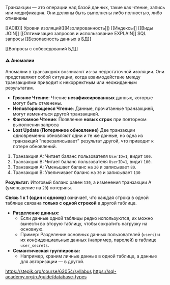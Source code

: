 
Транзакции — это операции над базой данных, такие как чтение, запись или модификация. Они должны быть выполнены либо полностью, либо отменены

[[ACID]]
Уровни изоляций([[Изолированность]])
[[Индексы]]
[[Виды JOIN]]
[[Оптимизация запросов и использование EXPLAIN]]
SQL запросы
[[Безопасность данных в БД]]

[[Вопросы с собеседований БД]]
#### ⚠️ Аномалии

Аномалии в транзакциях возникают из-за недостаточной изоляции. Они представляют собой ситуации, когда взаимодействие между транзакциями приводит к некорректным или неожиданным результатам.

- **Грязное Чтение**: Чтение **незафиксированных** данных, которые могут быть отменены.
- **Неповторяющееся Чтение**: Данные, прочитанные транзакцией, могут измениться другой транзакцией.
- **Фантомное Чтение**: Появление **новых строк** при повторном выполнении запроса
- **Lost Update (Потерянное обновление)**
Две транзакции одновременно обновляют одни и те же данные, но одна из транзакций "перезаписывает" результат другой, что приводит к потере обновлений.

1. Транзакция A: Читает баланс пользователя `UserID=1`, видит `100`.
2. Транзакция B: Читает баланс пользователя `UserID=1`, видит `100`.
3. Транзакция A: Уменьшает баланс на `20` и записывает `80`.
4. Транзакция B: Увеличивает баланс на `30` и записывает `130`

**Результат:** Итоговый баланс равен `130`, а изменения транзакции A (уменьшение на `20`) потеряны.



**Связь 1 к 1 (один к одному)** означает, что каждая строка в одной таблице связана **только с одной строкой** в другой таблице.

- **Разделение данных:**
    - Если данные одной таблицы редко используются, их можно вынести во вторую таблицу, чтобы сократить нагрузку на основную.
    - Пример: Разделение основных данных пользователей (`users`) и их конфиденциальных данных (например, паролей) в таблице `user_secrets`.
- **Семантическая группировка:**
    - Например, храним личные данные в одной таблице, а данные для авторизации — в другой.

https://stepik.org/course/63054/syllabus
https://sql-academy.org/ru/guide/database-types